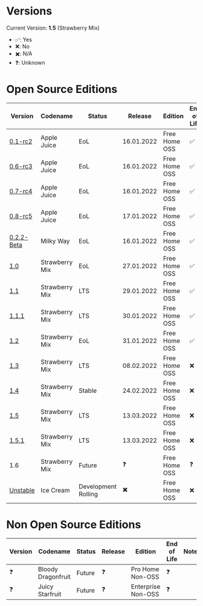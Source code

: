 # Versions
Current Version: **1.5** (Strawberry Mix)

- ✅: Yes
- ❌: No
- ✖️: N/A
- ❓: Unknown 

# Open Source Editions
| Version | Codename | Status | Release | Edition | End of Life | Notes 
| -- | -- | -- | -- | -- | -- | --
| [0.1-rc2](https://github.com/Strawberry-Software-Industries/SecureCloud/releases/tag/v0.1-rc2) | Apple Juice | EoL | 16.01.2022 | Free Home OSS | ✅ | 
| [0.6-rc3](https://github.com/Strawberry-Software-Industries/SecureCloud/releases/tag/v0.6-rc3) | Apple Juice | EoL | 16.01.2022 | Free Home OSS | ✅ |
| [0.7-rc4](https://github.com/Strawberry-Software-Industries/SecureCloud/releases/tag/v0.7-rc4) | Apple Juice | EoL | 16.01.2022 | Free Home OSS | ✅ |
| [0.8-rc5](https://github.com/Strawberry-Software-Industries/SecureCloud/releases/tag/v0.8-rc5) | Apple Juice | EoL | 17.01.2022 | Free Home OSS | ✅ | Last RC & Beta
| [0.2.2-Beta](https://github.com/Strawberry-Software-Industries/SecureCloud/releases/tag/v0.2.2-Beta) | Milky Way | EoL | 16.01.2022 | Free Home OSS| ✅ | First Beta Release
| [1.0](https://github.com/Strawberry-Software-Industries/SecureCloud/releases/tag/v1.0) | Strawberry Mix | EoL | 27.01.2022 | Free Home OSS | ✅ | First Stable Release
| [1.1](https://github.com/Strawberry-Software-Industries/SecureCloud/releases/tag/v1.1) | Strawberry Mix | LTS | 29.01.2022 | Free Home OSS | ✅ | First LTS
| [1.1.1](https://github.com/Strawberry-Software-Industries/SecureCloud/releases/tag/v1.1.1) | Strawberry Mix | LTS | 30.01.2022 | Free Home OSS | ✅ |
| [1.2](https://github.com/Strawberry-Software-Industries/SecureCloud/releases/tag/v1.2) | Strawberry Mix | EoL | 31.01.2022 | Free Home OSS | ✅ |
| [1.3](https://github.com/Strawberry-Software-Industries/SecureCloud/releases/tag/v1.3) | Strawberry Mix | LTS | 08.02.2022 | Free Home OSS | ❌ | LTS with more Features
| [1.4](https://github.com/Strawberry-Software-Industries/SecureCloud/releases/tag/v1.4) | Strawberry Mix | Stable | 24.02.2022 | Free Home OSS | ❌ | Beta Login System
| [1.5](https://github.com/Strawberry-Software-Industries/SecureCloud/releases/tag/v1.5) | Strawberry Mix | LTS | 13.03.2022 | Free Home OSS | ❌ | Biggest Release (LTS)
| [1.5.1](https://github.com/Strawberry-Software-Industries/SecureCloud/releases/tag/v1.5.1) | Strawberry Mix | LTS | 13.03.2022 | Free Home OSS | ❌ | Bug Fixes|
| 1.6 | Strawberry Mix | Future | ❓ | Free Home OSS | ❓ |
| [Unstable](https://github.com/Strawberry-Software-Industries/SecureCloud) | Ice Cream | Development Rolling | ✖️ | Free Home OSS | ❌ | Source Code 

# Non Open Source Editions
| Version | Codename | Status | Release | Edition | End of Life | Notes 
| -- | -- | -- | -- | -- | -- | --
| ❓ | Bloody Dragonfruit | Future | ❓ | Pro Home Non-OSS | ❓
| ❓ | Juicy Starfruit | Future | ❓ | Enterprise Non-OSS | ❓
